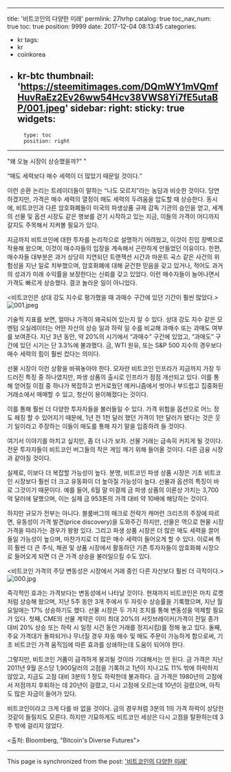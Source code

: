 
---
title: '비트코인의 다양한 미래'
permlink: 27hrhp
catalog: true
toc_nav_num: true
toc: true
position: 9999
date: 2017-12-04 08:13:45
categories:
- kr
tags:
- kr
- coinkorea
- kr-btc
thumbnail: 'https://steemitimages.com/DQmWY1mVQmfHuvRaEz2Ev26ww54Hcv38VWS8Yi7fE5utaBP/001.jpeg'
sidebar:
    right:
        sticky: true
widgets:
    -
        type: toc
        position: right
---


"왜 오늘 시장이 상승했을까?" "
  
“매도 세력보다 매수 세력이 더 많았기 때문일 것이다.” 
  
이런 순환 논리는 트레이더들이 말하는 “나도 모르지”라는 농담과 비슷한 것이다. 당연하겠지만, 가격은 매수 세력의 열정이 매도 세력의 두려움을 압도할 때 상승한다. 동시에, 비트코인과 다른 암호화폐들이 미국의 파생상품 규제 감독 기관의 승인을 얻고, 세계의 선물 및 옵션 시장도 같은 행보를 걷기 시작하고 있는 지금, 이들의 가격이 어디까지 갈지도 주목해서 지켜볼 필요가 있다. 
  
지금까지 비트코인에 대한 투자를 논리적으로 설명하기 어려웠고, 이것이 진입 장벽으로 작용해 왔으며, 이것이 매수자들의 입장을 계속해서 곤란하게 만들었던 이유이다. 한편, 매수자들 대부분은 과거 상당히 지연되던 트랜잭션 시간과 마운트 곡스 같은 사건의 위험성을 지난 일로 치부했으며, 암호화폐에 대해 굳건한 믿음을 갖고 있거나, 적어도 과거의 성과가 미래 수익률을 보장한다는 신뢰를 갖고 있었다. 이런 매수자들이 늘어나면서 가격도 빠르게 상승했다. 결코 놀라운 일이 아니었다.
 
<비트코인은 상대 강도 지수로 평가했을 때 과매수 구간에 있던 기간이 훨씬 많았다.>
![001.jpeg](https://steemitimages.com/DQmWY1mVQmfHuvRaEz2Ev26ww54Hcv38VWS8Yi7fE5utaBP/001.jpeg)

기술적 지표를 보면, 얼마나 가격이 왜곡되어 있는지 알 수 있다. 상대 강도 지수 같은 모멘텀 오실레이터는 어떤 자산의 상승 일과 하락 일 수를 비교해 과매수 또는 과매도 여부를 보여준다. 지난 3년 동안, 약 20%의 시기에서 “과매수” 구간에 있었고, “과매도” 구간에 있던 시기는 단 3.3%에 불과했다. 금, WTI 원유, 또는 S&P 500 지수의 경우보다 매수 세력의 힘이 훨씬 컸다는 의미다. 
  
선물 시장이 이런 상황을 바꿔놓아야 한다. 모자란 비트코인 인프라가 지금까지 가장 두드러진 특징 중 하나였지만, 파생 상품의 출시로 인프라가 점점 개선되고 있다. 이를 통해 얻어질 이점 중 하나가 복잡하고 번거로웠던 메커니즘에서 벗어나 부드럽고 집중화된 거래소에서 매매할 수 있고, 청산이 용이해졌다는 것이다. 
  
이를 통해 훨씬 더 다양한 투자자들을 불러들일 수 있다. 가격 위험을 옵션으로 어느 정도 헤징 할 수 있어지기 때문에, 1년 전 1천 달러 했던 가격이 1만 달러가 됐다는 것은 웃기 일이라고 주장하는 이들이 매도를 통해 자기 말을 입증하려 들 것이다. 
  
여기서 이야기를 마치고 싶지만, 좀 더 나가 보자. 선물 거래는 급속히 커지게 될 것이다. 전문 투자자들이 비트코인 버그들의 작은 게임 깨기 위해 들어올 것이다. 다른 금융 시장과 같아질 것이다. 
  
실제로, 이보다 더 복잡할 가능성이 높다. 분명, 비트코인 파생 상품 시장은 기초 비트코인 시장보다 훨씬 더 크고 유동화이 더 높아질 가능성이 높다. 선물과 옵션의 특징이 바로 그것이기 때문이다. 예를 들어, 6월 말 미결제 금 파생 상품의 이론상 가치는 3,700억 달러에 달했으며, 이는 실제 금 953톤의 가격 대비 약 10배에 해당하는 것이다. 
  
하지만 규모가 전부는 아니다. 블룸버그의 매크로 전략가 캐머런 크리즈의 주장에 따르면, 유동성이 가격 발견(price discovery)을 도와주긴 하지만, 선물은 역으로 현물 시장 가격을 따라가는 경우가 왕왕 있다. 그리고 파생 상품 시장은 더 많은 매도 세력을 끌어들일 가능성이 높으며, 마찬가지로 더 많은 매수 세력이 들어오게 할 수 있다. 이로써 특히 훨씬 더 큰 주식, 채권 및 상품 시장에서 활동하던 기존 투자자들이 암호화폐 시장으로 들어오게 되면 더 큰 가격 상승을 불러일으킬 수도 있다.
  
<비트코인 가격의 주당 변동성은 시장에서 거래 중인 다른 자산보다 훨씬 더 극적이다.> 
![000.jpg](https://steemitimages.com/DQmXL8Fbha5Z74Phi69GgKGbZgyTn29gP8pn4dyJVE6WwtZ/000.jpg)

즉각적인 효과는 가격보다는 변동성에서 나타날 것이다. 현재까지 비트코인은 마치 로켓처럼 상승해 왔으며, 지난 5주 동안 3개 주에서 두 자릿수 상승률을 기록했으며, 지난 월요일에는 17% 상승하기도 했다. 선물 시장은 두 가지 조치를 통해 변동성을 억제할 필요가 있다. 첫째, CME의 선물 계약은 이미 최대 20%의 서킷브레이커(가격이 전일 종가 대비 20% 상승 또는 하락 시 일정 시간 동안 거래를 정지시킴)를 정해 놓고 있다. 둘째, 주요 가격대가 돌파되거나 무너질 경우 자동 매수 및 매도 주문이 가능하게 함으로써, 기초 비트코인 가격 움직임에 따른 효과를 상쇄하는데 도움이 되어야 한다. 
  
그렇지만, 비트코인 거품이 급격하게 붕괴될 것이라 기대해서는 안 된다. 금 가격은 지난 2011년 9월 온스당 1,900달러의 고점을 기록하고 1년이 지나고도 11% 밖에 하락하지 않았고, 지금도 고점 대비 3분의 1 정도 하락한데 불과하다. 금 가격은 1980년의 고점에서 저점까지 후퇴하는 데 20년이 걸렸고, 다시 고점에 오르는데 10년이 걸렸으며, 아직도 많은 자금이 들어가 있다. 
  
비트코인이라고 크게 다를 바 없을 것이다. 금의 경우처럼 3분의 1의 가격 하락이 상당한 것같이 들릴지도 모른다. 하지만 기묘하게도 비트코인 세상은 다시 고점을 탈환하는데 3주 밖에 걸리지 않았다. 
  
<출처: Bloomberg, "Bitcoin's Diverse Futures">

- - -

This page is synchronized from the post: ['비트코인의 다양한 미래'](https://steemit.com/@pius.pius/27hrhp)
